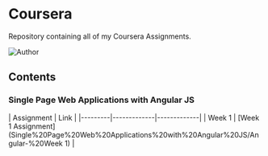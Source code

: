 # Coursera
Repository containing all of my Coursera Assignments.

![Author](https://img.shields.io/badge/author-aaishikasb-orange)

## Contents
### Single Page Web Applications with Angular JS

| Assignment | Link |
|---------|-------------|-------------|
| Week 1 | [Week 1 Assignment](Single%20Page%20Web%20Applications%20with%20Angular%20JS/Angular-%20Week 1) |